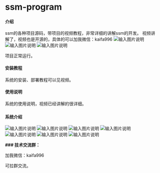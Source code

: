 # ssm-program

#### 介绍
ssm的各种项目源码，带项目的视频教程，非常详细的讲解ssm的开发。
视频讲解了，视频也是开源的，具体的可以加我微信：kaifa996 
![输入图片说明](https://images.gitee.com/uploads/images/2020/0810/111726_e7777c38_7604956.jpeg "1222.jpg")
![输入图片说明](https://images.gitee.com/uploads/images/2020/0810/111609_e5fe78e8_7604956.jpeg "5.jpg")
![输入图片说明](https://images.gitee.com/uploads/images/2020/0810/111629_9c132c4e_7604956.jpeg "6.jpg")

项目正常运行。


#### 安装教程

系统的安装、部署教程可以见视频。

#### 使用说明

系统的使用说明，视频已经讲解的很详细。
### 
#### 系统介绍


![输入图片说明](https://images.gitee.com/uploads/images/2020/0810/112133_7add9070_7604956.jpeg "7.jpg")
![输入图片说明](https://images.gitee.com/uploads/images/2020/0810/112146_e3620073_7604956.jpeg "8.jpg")
![输入图片说明](https://images.gitee.com/uploads/images/2020/0810/112155_99ed8b65_7604956.jpeg "9.jpg")
![输入图片说明](https://images.gitee.com/uploads/images/2020/0810/112203_6bff94e7_7604956.jpeg "10.jpg")
![输入图片说明](https://images.gitee.com/uploads/images/2020/0810/112213_2e90255f_7604956.jpeg "11.jpg")
![输入图片说明](https://images.gitee.com/uploads/images/2020/0810/112227_a15992f5_7604956.jpeg "12.jpg")
![输入图片说明](https://images.gitee.com/uploads/images/2020/0810/112236_4e203224_7604956.jpeg "143.jpg")

 **### 技术交流群：** 


加我微信：kaifa996

可拉群交流。